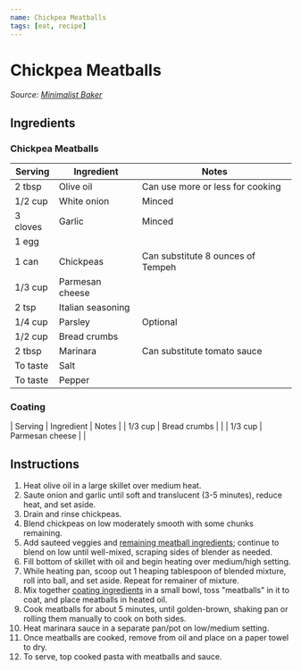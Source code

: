 ```yaml
---
name: Chickpea Meatballs
tags: [eat, recipe]
---
```


# Chickpea Meatballs

_Source: [Minimalist Baker](https://minimalistbaker.com/simple-vegan-meatballs/#wprm-recipe-container-35801)_

## Ingredients

### Chickpea Meatballs

| Serving | Ingredient | Notes |
|-|-|-|
| 2 tbsp | Olive oil | Can use more or less for cooking |
| 1/2 cup | White onion | Minced |
| 3 cloves | Garlic | Minced |
| 1 egg |  |  |
| 1 can | Chickpeas | Can substitute 8 ounces of Tempeh |
| 1/3 cup | Parmesan cheese |  |
| 2 tsp | Italian seasoning |  |
| 1/4 cup | Parsley | Optional |
| 1/2 cup | Bread crumbs |  |
| 2 tbsp | Marinara | Can substitute tomato sauce |
| To taste | Salt | |
| To taste | Pepper | |

### Coating

| Serving | Ingredient | Notes |
| 1/3 cup | Bread crumbs |  |
| 1/3 cup | Parmesan cheese |  |

## Instructions

1. Heat olive oil in a large skillet over medium heat.
1. Saute onion and garlic until soft and translucent (3-5 minutes), reduce heat, and set aside.
1. Drain and rinse chickpeas.
1. Blend chickpeas on low moderately smooth with some chunks remaining.
1. Add sauteed veggies and [remaining meatball ingredients](#meatballs); continue to blend on low until well-mixed, scraping sides of blender as needed.
1. Fill bottom of skillet with oil and begin heating over medium/high setting.
1. While heating pan, scoop out 1 heaping tablespoon of blended mixture, roll into ball, and set aside. Repeat for remainer of mixture.
1. Mix together [coating ingredients](#coating) in a small bowl, toss "meatballs" in it to coat, and place meatballs in heated oil.
1. Cook meatballs for about 5 minutes, until golden-brown, shaking pan or rolling them manually to cook on both sides.
1. Heat marinara sauce in a separate pan/pot on low/medium setting.
1. Once meatballs are cooked, remove from oil and place on a paper towel to dry.
1. To serve, top cooked pasta with meatballs and sauce.